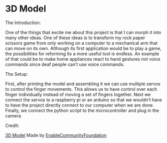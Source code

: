 # 3D Model

The Introduction:

  One of the things that excite me about this project is that I can morph it into many other ideas. One of these ideas is to transform my rock paper scissors game from only working on a computer to a mechanical arm that can move on its own. Although its first application would be to play a game, the possibilities for reforming its a more useful tool is endless. An example of that could be to make home appliances react to hand gestures not voice commands since deaf people can’t use voice commands.

The Setup: 

  First, after printing the model and assembling it we can use multiple servos to control the finger movements. This allows us to have control over each finger individually instead of moving a set of fingers together. Next we connect the servos to a raspberry pi or an arduino so that we wouldn’t have to have the project directly connect to our computer when we are done. Finally, we connect the python script to the microcontroller and plug in the camera.

Credit:

  [3D Model](https://www.thingiverse.com/thing:1453190) Made by [EnableCommunityFoundation](https://www.thingiverse.com/enablecommunityfoundation/designs)
